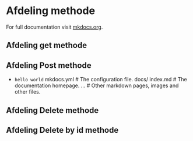# Afdeling methode

For full documentation visit [mkdocs.org](https://mkdocs.org).

## Afdeling get methode



## Afdeling Post methode
* `hello world`
    mkdocs.yml    # The configuration file.
    docs/
        index.md  # The documentation homepage.
        ...       # Other markdown pages, images and other files.
## Afdeling Delete methode
## Afdeling Delete by id methode
